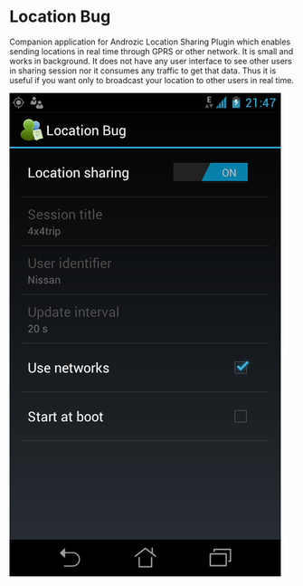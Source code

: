 Location Bug
============

Companion application for Androzic Location Sharing Plugin which
enables sending locations in real time through GPRS or other
network. It is small and works in background. It does not have
any user interface to see other users in sharing session nor it
consumes any traffic to get that data. Thus it is useful if you
want only to broadcast your location to other users in real time.

![Screenshot](resources/screenshots/1.png)
